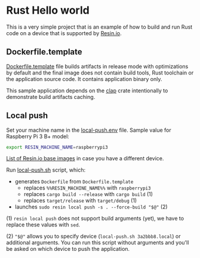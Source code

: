 # Rust Hello world

This is a very simple project that is an example of how to build and run Rust
code on a device that is supported by [Resin.io](http://resin.io).

## Dockerfile.template

[Dockerfile.template](Dockerfile.template) file builds artifacts in release
mode with optimizations by default and the final image does not contain
build tools, Rust toolchain or the application source code. It contains
application binary only.

This sample application depends on the [clap](https://crates.io/crates/clap)
crate intentionally to demonstrate build artifacts caching.

## Local push

Set your machine name in the [local-push.env](local-push.env) file. Sample
value for Raspberry Pi 3 B+ model:

```bash
export RESIN_MACHINE_NAME=raspberrypi3
```

[List of Resin.io base images](https://docs.resin.io/reference/base-images/resin-base-images/)
in case you have a different device.

Run [local-push.sh](scripts/local-push.sh) script, which:

* generates `Dockerfile` from `Dockerfile.template`
    * replaces `%%RESIN_MACHINE_NAME%%` with `raspberrypi3`
    * replaces `cargo build --release` with `cargo build` (1)
    * replaces `target/release` with `target/debug` (1)
* launches `sudo resin local push -s . --force-build "$@"` (2)

(1) `resin local push` does not support build arguments (yet), we have to replace these
values with `sed`.

(2) `"$@"` allows you to specify device (`local-push.sh 3a2bbb8.local`) or additional
arguments. You can run this script without arguments and you'll be asked on which device
to push the application.
